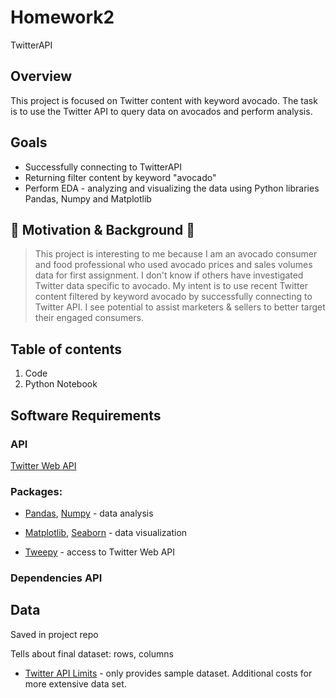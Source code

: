 # Homework2
TwitterAPI 

## Overview
This project is focused on Twitter content with keyword avocado. The task is to use the Twitter API to query data on avocados and perform analysis.

## Goals
+ Successfully connecting to TwitterAPI
+ Returning filter content by keyword "avocado"
+ Perform EDA - analyzing and visualizing the data using Python libraries Pandas, Numpy and Matplotlib

## :avocado: Motivation & Background :avocado:
> This project is interesting to me because I am an avocado consumer and food professional who used avocado prices and sales volumes data for first assignment. I don't know if others have investigated Twitter data specific to avocado. My intent is to use recent Twitter content filtered by keyword avocado by successfully connecting to Twitter API. I see potential to assist marketers & sellers to better target their engaged consumers.

## Table of contents
1. Code
2. Python Notebook

## Software Requirements

### API
[Twitter Web API](https://developer.twitter.com/en/docs) 

### Packages: 

+ [Pandas](https://pandas.pydata.org/), [Numpy](https://numpy.org/) - data analysis
	
+ [Matplotlib](https://matplotlib.org/), [Seaborn](https://seaborn.pydata.org/ ) - data visualization
	
+ [Tweepy](https://www.tweepy.org/) - access to Twitter Web API
	
### Dependencies API

## Data

Saved in project repo

Tells about final dataset: rows, columns

+ [Twitter API Limits](https://developer.twitter.com/en/docs/twitter-api/v1/rate-limits) - only provides sample dataset. Additional costs for more extensive data set.



